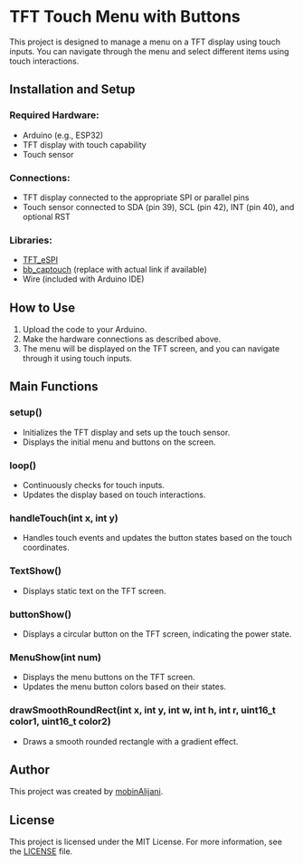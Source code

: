 # TFT Touch Menu with Buttons

This project is designed to manage a menu on a TFT display using touch inputs. You can navigate through the menu and select different items using touch interactions.

## Installation and Setup

### Required Hardware:
- Arduino (e.g., ESP32)
- TFT display with touch capability
- Touch sensor

### Connections:
- TFT display connected to the appropriate SPI or parallel pins
- Touch sensor connected to SDA (pin 39), SCL (pin 42), INT (pin 40), and optional RST

### Libraries:
- [TFT_eSPI](https://github.com/Bodmer/TFT_eSPI)
- [bb_captouch](https://github.com/someone/bb_captouch) (replace with actual link if available)
- Wire (included with Arduino IDE)

## How to Use

1. Upload the code to your Arduino.
2. Make the hardware connections as described above.
3. The menu will be displayed on the TFT screen, and you can navigate through it using touch inputs.

## Main Functions

### setup()

- Initializes the TFT display and sets up the touch sensor.
- Displays the initial menu and buttons on the screen.

### loop()

- Continuously checks for touch inputs.
- Updates the display based on touch interactions.

### handleTouch(int x, int y)

- Handles touch events and updates the button states based on the touch coordinates.

### TextShow()

- Displays static text on the TFT screen.

### buttonShow()

- Displays a circular button on the TFT screen, indicating the power state.

### MenuShow(int num)

- Displays the menu buttons on the TFT screen.
- Updates the menu button colors based on their states.

### drawSmoothRoundRect(int x, int y, int w, int h, int r, uint16_t color1, uint16_t color2)

- Draws a smooth rounded rectangle with a gradient effect.

## Author

This project was created by [mobinAlijani](https://github.com/mobinAlijani).

## License

This project is licensed under the MIT License. For more information, see the [LICENSE](LICENSE) file.
